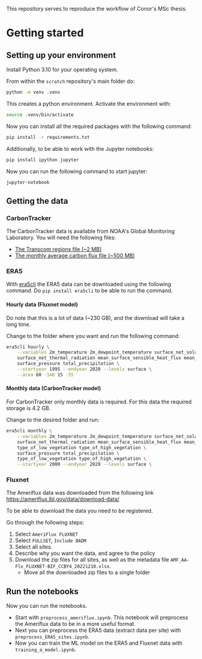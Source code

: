 This repository serves to reproduce the workflow of Conor's MSc thesis.

# Getting started

## Setting up your environment

Install Python 3.10 for your operating system.

From within the `scratch` repository's main folder do:

```bash
python -m venv .venv
```

This creates a python environment. Activate the environment with:

```bash
source .venv/bin/activate
```

Now you can install all the required packages with the following command:

```bash
pip install -r requirements.txt
```

Additionally, to be able to work with the Jupyter notebooks:
```bash
pip install ipython jupyter
```

Now you can run the following command to start jupyter:
```bash
jupyter-notebook
```

## Getting the data

### CarbonTracker
The CarbonTracker data is available from NOAA's Global Monitoring Laboratory. You will need the following files:

- [The Transcom regions file (~2 MB)](https://gml.noaa.gov/aftp//products/carbontracker/co2/regions.nc)
- [The monthly average carbon flux file (~500 MB)](https://gml.noaa.gov/aftp//products/carbontracker/co2/CT2022/fluxes/monthly/CT2022.flux1x1-monthly.nc)

### ERA5
With [era5cli](https://github.com/eWaterCycle/era5cli) the ERA5 data can be downloaded using the following command.
Do `pip install era5cli` to be able to run the command.

#### Hourly data (Fluxnet model)
Do note that this is a lot of data (~230 GB), and the download will take a long time. 

Change to the folder where you want and run the following command:
```bash
era5cli hourly \
    --variables 2m_temperature 2m_dewpoint_temperature surface_net_solar_radiation \
    surface_net_thermal_radiation mean_surface_sensible_heat_flux mean_surface_latent_heat_flux \
    surface_pressure total_precipitation \
    --startyear 1995 --endyear 2020 --levels surface \
    --area 60 -140 15 -55
```

#### Monthly data (CarbonTracker model)
For CarbonTracker only monthly data is required. For this data the required storage is 4.2 GB.

Change to the desired folder and run:
```bash
era5cli monthly \
    --variables 2m_temperature 2m_dewpoint_temperature surface_net_solar_radiation \
    surface_net_thermal_radiation mean_surface_sensible_heat_flux mean_surface_latent_heat_flux \
    type_of_low_vegetation type_of_high_vegetation \
    surface_pressure total_precipitation \
    type_of_low_vegetation type_of_high_vegetation \
    --startyear 2000 --endyear 2020 --levels surface \
```

### Fluxnet

The Ameriflux data was downloaded from the following link https://ameriflux.lbl.gov/data/download-data/

To be able to download the data you need to be registered.

Go through the following steps:

1. Select `AmeriFlux FLUXNET`
2. Select `FULLSET`, `Include BADM`
3. Select all sites.
4. Describe why you want the data, and agree to the policy
5. Download the zip files for all sites, as well as the metadata file `AMF_AA-Flx_FLUXNET-BIF_CCBY4_20221210.xlsx`.
   - Move all the downloaded zip files to a single folder


## Run the notebooks
Now you can run the notebooks.

- Start with `preprocess_ameriflux.ipynb`. This notebook will preprocess the Ameriflux data to be in a more useful format.
- Next you can preprocess the ERA5 data (extract data per site) with `preprocess_ERA5_sites.ipynb`.
- Now you can train the ML model on the ERA5 and Fluxnet data with `training_a_model.ipynb`.
